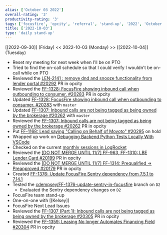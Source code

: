 ```yaml
---
alias: ['October 03 2022']
overall-rating: '3'
productivity-rating: '3'
tags: ['focusfire', 'opcity', 'referral', 'stand-up', '2022', 'October', 'Monday']
title: ['2022-10-03']
type: 'daily stand-up'
---
```

[[2022-09-30]] (Friday) << 2022-10-03 (Monday) >> [[2022-10-04]] (Tuesday)

- Reset my meeting for next week when I'll be on PTO
- Tried to find the on-call schedule so that I could verify I wouldn't be on-call while on PTO
- Reviewed the [LEN-2141 : remove dnd and snooze functionality from lender portal #20292](https://github.com/Opcity/opcity/pull/20292) PR in opcity
- Reviewed the [FF-1328: FocusFire showing inbound call when outbounding to consumer. #20283](https://github.com/Opcity/opcity/pull/20283) PR in opcity
- Updated [FF-1328: FocusFire showing inbound call when outbounding to consumer. #20283](https://github.com/Opcity/opcity/pull/20283) with `master`
- Updated [FF-1307: Inbound calls are not being tagged as being owned by the brokerage #20262](https://github.com/Opcity/opcity/pull/20262) with `master`
- Reviewed the [FF-1307: Inbound calls are not being tagged as being owned by the brokerage #20262](https://github.com/Opcity/opcity/pull/20262)  PR in opcity
- Put [FF-1168: Lead saying "Calling on Behalf of Movoto" #20295](https://github.com/Opcity/opcity/pull/20295) on hold
- Wrapped up work on [Debugging Backend Python Tests Locally With VSCode](https://www.notion.so/Debugging-Backend-Python-Tests-Locally-With-VSCode-08f7f9e545a142aba9578a89f1fd3c23)
- Checked on the current [monthly sessions in LogRocket](https://app.logrocket.com/pwnpqe/focusfire-prod/settings/plans)
- Reviewed the [[DO NOT MERGE UNTIL 11/7] FF-963, FF-1310: LBE Lender Card #20199](https://github.com/Opcity/opcity/pull/20199) PR in opcity
- Reviewed the [[DO NOT MERGE UNTIL 11/7] FF-1314: Prequalified -> Preapproved #20179](https://github.com/Opcity/opcity/pull/20179) PR in opcity
- Created [FF-1376: Update FocusFire Sentry dependency from 7.5.1 to 7.14.1](https://moveinc.atlassian.net/browse/FF-1376)
- Tested the [cdempsey/FF-1376-update-sentry-in-focusfire](https://github.com/Opcity/opcity/tree/cdempsey/FF-1376-update-sentry-in-focusfire) branch on `D2`
	- Evaluated the Sentry dependency changes on `D2`
- FocusFire team stand-up
- One-on-one with [[Kelsey]]
- FocusFire Next Lead Issues
- Reviewed the [FF-1307 (Part 1): Inbound calls are not being tagged as being owned by the brokerage #20305](https://github.com/Opcity/opcity/pull/20305) PR in opcity
- Reviewed the [FF-1359: Leasing No longer Automates Financing Field #20304](https://github.com/Opcity/opcity/pull/20304) PR in opcity
